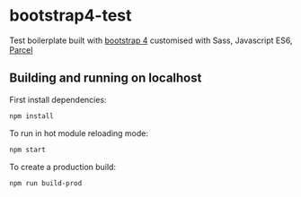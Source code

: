# bootstrap4-test

Test boilerplate built with [bootstrap 4](https://getbootstrap.com/) customised with Sass, Javascript ES6, [Parcel](https://parceljs.org/)

## Building and running on localhost

First install dependencies:

```sh
npm install
```

To run in hot module reloading mode:

```sh
npm start
```

To create a production build:

```sh
npm run build-prod
```


